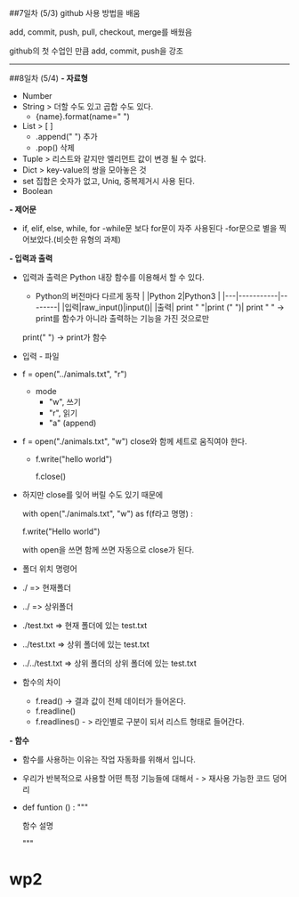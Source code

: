 ##7일차 (5/3)
github 사용 방법을 배움

add, commit, push, pull, checkout, merge를 배웠음

github의 첫 수업인 만큼 add, commit, push을 강조
_ _ _
##8일차 (5/4)
**- 자료형** 
* Number
* String > 더할 수도 있고 곱합 수도 있다.
  - {name}.format(name=" ")
* List	> [ ]
	- .append(" ") 추가
	- .pop() 삭제
* Tuple	> 리스트와 같지만 엘리먼트 값이 변경 될 수 없다.
* Dict	> key-value의 쌍을 모아놓은 것
* set	집합은 숫자가 없고, Uniq, 중복제거시 사용 된다.
* Boolean

**- 제어문** 
* if, elif, else, while, for 
  -while문 보다 for문이 자주 사용된다
  -for문으로 별을 찍어보았다.(비슷한 유형의 과제)

**- 입력과 출력** 
* 입력과 출력은 Python 내장 함수를 이용해서 할 수 있다.
	- Python의 버전마다 다르게 동작
	| |Python 2|Python3 |
	|---|-----------|--------|
    |입력|raw_input()|input()|
    |출력| print " "|print (" ")| 
      print " " -> print를 함수가 아니라 출력하는 기능을 가진 것으로만
      
 	print(" ") -> print가 함수
		 
- 입력 - 파일
 * f = open("../animals.txt", "r") 
 	* mode
 		- "w", 쓰기
 		- "r", 읽기
         - "a" (append)  
  * f = open("./animals.txt", "w") close와 함께 세트로 움직여야 한다. 
	* f.write("hello world")
	 
      f.close()

   * 하지만 close를 잊어 버릴 수도 있기 때문에 
		
        with open("./animals.txt", "w") as f(f라고 명명) :
		
        f.write("Hello world")
		
        with open을 쓰면 함께 쓰면 자동으로 close가 된다.
  * 폴더 위치 명령어
   *  ./ => 현재폴더
   * ../ => 상위폴더
   *  ./test.txt => 현재 폴더에 있는 test.txt
   * ../test.txt => 상위 폴더에 있는 test.txt
   * ../../test.txt => 상위 폴더의 상위 폴더에 있는 test.txt

 * 함수의 차이
   * f.read()   -> 결과 값이 전체 데이터가 들어온다.
   * f.readline()
   * f.readlines() - > 라인별로 구분이 되서 리스트 형태로 들어간다.
		
		

**- 함수** 
 - 함수를 사용하는 이유는 작업 자동화를 위해서 입니다.
 - 우리가 반복적으로 사용할 어떤 특정 기능들에 대해서 - > 재사용 가능한 코드 덩어리
 - def funtion () :
	"""  
    
	함수 설명 
    
    """
			   

# wp2
